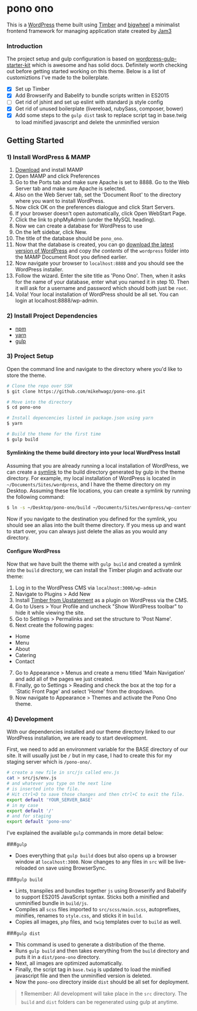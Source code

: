 # pono ono

This is a [WordPress](https://wordpress.org/) theme built using [Timber](https://www.upstatement.com/timber/) and [bigwheel](https://github.com/bigwheel-framework) a minimalist frontend framework for managing application state created by [Jam3](http://jam3.com)

### Introduction

The project setup and gulp configuration is based on [wordpress-gulp-starter-kit](https://github.com/synapticism/wordpress-gulp-starter-kit) which is awesome and has solid docs. Definitely worth checking out before getting started working on this theme. Below is a list of customiztions I've made to the boilerplate.

- [x] Set up Timber
- [x] Add Browserify and Babelify to bundle scripts written in ES2015
- [ ] Get rid of jshint and set up eslint with standard js style config
- [x] Get rid of unused boilerplate (livereload, rubySass, composer, bower)
- [x] Add some steps to the `gulp dist` task to replace script tag in base.twig to load minified javascript and delete the unminified version

## Getting Started

### 1) Install WordPress & MAMP

1. [Download](https://www.mamp.info/en/) and install MAMP
2. Open MAMP and click Preferences
3. Go to the Ports tab and make sure Apache is set to 8888. Go to the Web Server tab and make sure Apache is selected.
4. Also on the Web Server tab, set the 'Document Root' to the directory where you want to install WordPress.
5. Now click OK on the preferences dialogue and click Start Servers.
6. If your browser doesn't open automatically, click Open WebStart Page.
7. Click the link to phpMyAdmin (under the MySQL heading).
8. Now we can create a database for WordPress to use
9. On the left sidebar, click New.
10. The title of the database should be `pono_ono`.
11. Now that the database is created, you can go [download the latest version of WordPress](https://wordpress.org/) and copy _the contents_ of the `wordpress` folder into the MAMP Document Root you defined earlier.
12. Now navigate your browser to `localhost:8888` and you should see the WordPress installer.
13. Follow the wizard. Enter the site title as 'Pono Ono'. Then, when it asks for the name of your database, enter what you named it in step 10. Then it will ask for a username and password which should both just be `root`.
14. Voila! Your local installation of WordPress should be all set. You can login at localhost:8888/wp-admin.

### 2) Install Project Dependencies

- [npm](https://www.npmjs.com/)
- [yarn](https://www.yarnpkg.com/)
- [gulp](http://gulpjs.com/)

### 3) Project Setup
Open the command line and navigate to the directory where you'd like to store the theme.
```bash
# Clone the repo over SSH
$ git clone https://github.com/mikehwagz/pono-ono.git

# Move into the directory
$ cd pono-ono

# Install depencencies listed in package.json using yarn
$ yarn

# Build the theme for the first time
$ gulp build
```

#### Symlinking the theme build directory into your local WordPress Install

Assuming that you are already running a local installation of WordPress, we can create a [symlink](https://en.wikipedia.org/wiki/Symbolic_link) to the build directory generated by gulp in the theme directory. For example, my local installation of WordPress is located in `~/Documents/Sites/wordpress`, and I have the theme directory on my Desktop. Assuming these file locations, you can create a symlink by running the following command:

```bash
$ ln -s ~/Desktop/pono-ono/build ~/Documents/Sites/wordpress/wp-content/themes/pono-ono
```

Now if you navigate to the destination you defined for the symlink, you should see an alias into the built theme directory. If you mess up and want to start over, you can always just delete the alias as you would any directory.

#### Configure WordPress

Now that we have built the theme with `gulp build` and created a symlink into the `build` directory, we can install the Timber plugin and activate our theme:

1. Log in to the WordPress CMS via `localhost:3000/wp-admin`
2. Navigate to Plugins > Add New
3. Install [Timber from Upstatement](https://wordpress.org/plugins/timber-library/) as a plugin on WordPress via the CMS.
4. Go to Users > Your Profile and uncheck "Show WordPress toolbar" to hide it while viewing the site.
5. Go to Settings > Permalinks and set the structure to 'Post Name'.
6. Next create the following pages:
  - Home
  - Menu
  - About
  - Catering
  - Contact
7. Go to Appearance > Menus and create a menu titled 'Main Navigation' and add all of the pages we just created.
8. Finally, go to Settings > Reading and check the box at the top for a 'Static Front Page' and select 'Home' from the dropdown.
4. Now navigate to Appearance > Themes and activate the Pono Ono theme.

### 4) Development

With our dependencies installed and our theme directory linked to our WordPress installation, we are ready to start development.

First, we need to add an environment variable for the BASE directory of our site. It will usually just be `/` but in my case, I had to create this for my staging server which is `/pono-ono/`.

```sh
# create a new file in src/js called env.js
cat > src/js/env.js
# and whatever you type on the next line
# is inserted into the file.
# Hit ctrl+D to save those changes and then ctrl+C to exit the file.
export default 'YOUR_SERVER_BASE'
# in my case
export default '/'
# and for staging
export default 'pono-ono'
```

I've explained the available `gulp` commands in more detail below:

###`gulp`
- Does everything that `gulp build` does but also opens up a browser window at `localhost:3000`. Now changes to any files in `src` will be live-reloaded on save using BrowserSync.

###`gulp build`
- Lints, transpiles and bundles together `js` using Browserify and Babelify to support ES2015 JavaScript syntax. Sticks both a minified and unminified bundle in `build/js`.
- Compiles all `scss` files imported to `src/scss/main.scss`, autoprefixes, minifies, renames to `style.css`, and sticks it in `build`.
- Copies all images, `php` files, and `twig` templates over to `build` as well.

###`gulp dist`
- This command is used to generate a distribution of the theme.
- Runs `gulp build` and then takes everything from the `build` directory and puts it in a `dist/pono-ono` directory.
- Next, all images are optimized automatically.
- Finally, the script tag in `base.twig` is updated to load the minified javascript file and then the unminified version is deleted.
- Now the `pono-ono` directory inside `dist` should be all set for deployment.

> :exclamation: Remember: All development will take place in the `src` directory. The `build` and `dist` folders can be regenerated using gulp at anytime.

